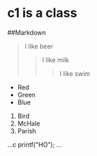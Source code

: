 # c1 is a class

##Markdown

> I like beer
>>I like milk
>>> I like swim

*   Red
*   Green
*   Blue

1.  Bird
2.  McHale
3.  Parish

...c
printf("HO");
...
